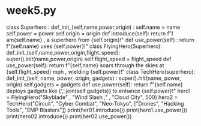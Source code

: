 # week5.py
class Superhero :
 def_init_(self,name,power,origin) :
    self.name = name
    self.power = power
    self.origin = origin
def introduce(self):
    return f"I am{self.name} , a superhero from {self.origin}!"
def use_power(self) :
    return f"{self.name} uses {self.power}!"
class FlyingHero(Superhero):
    def_init_(self,name,power,origin,flight_speed):
        super()._init_(name,power,origin)
        self.flight_speed = flight_speed
def use_power(self):
    return f"{self,name} soars through the skies at {self.flight_speed} mph , wielding {self.power}!"
class TechHero(superhero):
    def_init_(self, name, power, origin, gadgets) :
        super()._init_(name, power, origin)
        self.gadgets = gadgets
def use.power(self):
    return f"{self.name} deploys gadgets like {','.join(self.gadgets)} to enhance {self.power}!"
hero1 = FlyingHero("Skyblade" , "Wind Slash ," , "Cloud City", 500)
hero2 = TechHero("Circuit", "Cyber Combat", "Neo-Tokyo", ["Drones", "Hacking Tools", "EMP Blasters"])
print(her01.introduce())
print(hero1.use_power())
print(hero02.introduce())
print(her02.use_power())
